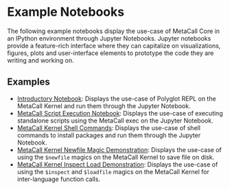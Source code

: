 # Example Notebooks

The following example notebooks display the use-case of MetaCall Core in an IPython environment through Jupyter Notebooks. Jupyter notebooks provide a feature-rich interface where they can capitalize on visualizations, figures, plots and user-interface elements to prototype the code they are writing and working on.

## Examples

- [Introductory Notebook](01-Introduction-MetaCall-Jupyter-Notebook.ipynb): Displays the use-case of Polyglot REPL on the MetaCall Kernel and run them through the Jupyter Notebook.
- [MetaCall Script Execution Notebook](02-Executing-Scripts-MetaCall-Jupyter-Notebook.ipynb): Displays the use-case of executing standalone scripts using the MetaCall exec on the Jupyter Notebook.
- [MetaCall Kernel Shell Commands](03-Shell-Commands-MetaCall-Jupyter-Notebook.ipynb): Displays the use-case of shell commands to install packages and run them through the Jupyter Notebook.
- [MetaCall Kernel Newfile Magic Demonstration](04-MetaCall-Kernel-Newfile-Magics.ipynb): Displays the use-case of using the `$newfile` magics on the MetaCall Kernel to save file on disk.
- [MetaCall Kernel Inspect Load Demonstration](05-MetaCall-Kernel-Inspect-Load-Notebook.ipynb): Displays the use-case of using the `$inspect` and `$loadfile` magics on the MetaCall Kernel for inter-language function calls.
